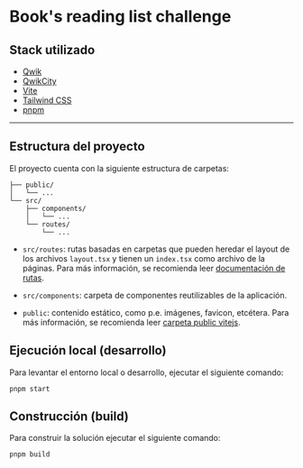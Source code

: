 # Book's reading list challenge

## Stack utilizado

- [Qwik](https://qwik.builder.io/)
- [QwikCity](https://qwik.builder.io/qwikcity/overview/)
- [Vite](https://vitejs.dev/)
- [Tailwind CSS](https://tailwindcss.com/docs)
- [pnpm](https://pnpm.io/)

---

## Estructura del proyecto

El proyecto cuenta con la siguiente estructura de carpetas:

```
├── public/
│   └── ...
└── src/
    ├── components/
    │   └── ...
    └── routes/
        └── ...
```

- `src/routes`: rutas basadas en carpetas que pueden heredar el layout de los archivos `layout.tsx` y tienen un `index.tsx` como archivo de la páginas. Para más información, se recomienda leer [documentación de rutas](https://qwik.builder.io/qwikcity/routing/overview/).

- `src/components`: carpeta de componentes reutilizables de la aplicación.

- `public`: contenido estático, como p.e. imágenes, favicon, etcétera. Para más información, se recomienda leer [carpeta public vitejs](https://vitejs.dev/guide/assets.html#the-public-directory).

## Ejecución local (desarrollo)

Para levantar el entorno local o desarrollo, ejecutar el siguiente comando:

```shell
pnpm start
```

## Construcción (build)

Para construir la solución ejecutar el siguiente comando:

```shell
pnpm build
```
